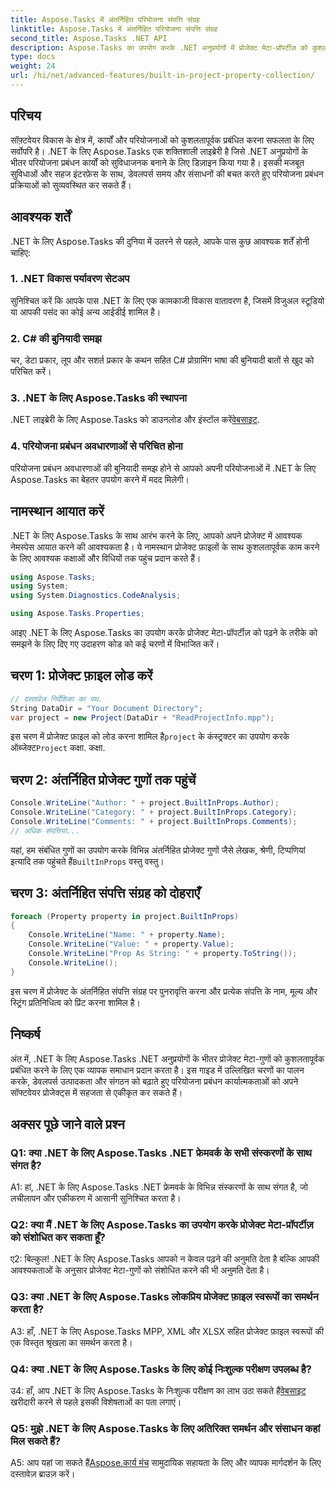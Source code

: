 ```yaml
---
title: Aspose.Tasks में अंतर्निहित परियोजना संपत्ति संग्रह
linktitle: Aspose.Tasks में अंतर्निहित परियोजना संपत्ति संग्रह
second_title: Aspose.Tasks .NET API
description: Aspose.Tasks का उपयोग करके .NET अनुप्रयोगों में प्रोजेक्ट मेटा-प्रॉपर्टीज़ को कुशलतापूर्वक प्रबंधित करना सीखें। आसानी से गुणों को पढ़ें, संशोधित करें और पुनरावृत्त करें।
type: docs
weight: 24
url: /hi/net/advanced-features/built-in-project-property-collection/
---
```

## परिचय

सॉफ़्टवेयर विकास के क्षेत्र में, कार्यों और परियोजनाओं को कुशलतापूर्वक प्रबंधित करना सफलता के लिए सर्वोपरि है। .NET के लिए Aspose.Tasks एक शक्तिशाली लाइब्रेरी है जिसे .NET अनुप्रयोगों के भीतर परियोजना प्रबंधन कार्यों को सुविधाजनक बनाने के लिए डिज़ाइन किया गया है। इसकी मजबूत सुविधाओं और सहज इंटरफ़ेस के साथ, डेवलपर्स समय और संसाधनों की बचत करते हुए परियोजना प्रबंधन प्रक्रियाओं को सुव्यवस्थित कर सकते हैं।

## आवश्यक शर्तें

.NET के लिए Aspose.Tasks की दुनिया में उतरने से पहले, आपके पास कुछ आवश्यक शर्तें होनी चाहिए:

### 1. .NET विकास पर्यावरण सेटअप

सुनिश्चित करें कि आपके पास .NET के लिए एक कामकाजी विकास वातावरण है, जिसमें विजुअल स्टूडियो या आपकी पसंद का कोई अन्य आईडीई शामिल है।

### 2. C# की बुनियादी समझ

चर, डेटा प्रकार, लूप और सशर्त प्रकार के कथन सहित C# प्रोग्रामिंग भाषा की बुनियादी बातों से खुद को परिचित करें।

### 3. .NET के लिए Aspose.Tasks की स्थापना

.NET लाइब्रेरी के लिए Aspose.Tasks को डाउनलोड और इंस्टॉल करें[वेबसाइट](https://releases.aspose.com/tasks/net/).

### 4. परियोजना प्रबंधन अवधारणाओं से परिचित होना

परियोजना प्रबंधन अवधारणाओं की बुनियादी समझ होने से आपको अपनी परियोजनाओं में .NET के लिए Aspose.Tasks का बेहतर उपयोग करने में मदद मिलेगी।

## नामस्थान आयात करें

.NET के लिए Aspose.Tasks के साथ आरंभ करने के लिए, आपको अपने प्रोजेक्ट में आवश्यक नेमस्पेस आयात करने की आवश्यकता है। ये नामस्थान प्रोजेक्ट फ़ाइलों के साथ कुशलतापूर्वक काम करने के लिए आवश्यक कक्षाओं और विधियों तक पहुंच प्रदान करते हैं।

```csharp
using Aspose.Tasks;
using System;
using System.Diagnostics.CodeAnalysis;

using Aspose.Tasks.Properties;

```

आइए .NET के लिए Aspose.Tasks का उपयोग करके प्रोजेक्ट मेटा-प्रॉपर्टीज़ को पढ़ने के तरीके को समझने के लिए दिए गए उदाहरण कोड को कई चरणों में विभाजित करें।

## चरण 1: प्रोजेक्ट फ़ाइल लोड करें

```csharp
// दस्तावेज़ निर्देशिका का पथ.
String DataDir = "Your Document Directory";
var project = new Project(DataDir + "ReadProjectInfo.mpp");
```

 इस चरण में प्रोजेक्ट फ़ाइल को लोड करना शामिल है`project` के कंस्ट्रक्टर का उपयोग करके ऑब्जेक्ट`Project` कक्षा. कक्षा.

## चरण 2: अंतर्निहित प्रोजेक्ट गुणों तक पहुंचें

```csharp
Console.WriteLine("Author: " + project.BuiltInProps.Author);
Console.WriteLine("Category: " + project.BuiltInProps.Category);
Console.WriteLine("Comments: " + project.BuiltInProps.Comments);
// अधिक संपत्तियां...
```

 यहां, हम संबंधित गुणों का उपयोग करके विभिन्न अंतर्निहित प्रोजेक्ट गुणों जैसे लेखक, श्रेणी, टिप्पणियां इत्यादि तक पहुंचते हैं`BuiltInProps` वस्तु वस्तु।

## चरण 3: अंतर्निहित संपत्ति संग्रह को दोहराएँ

```csharp
foreach (Property property in project.BuiltInProps)
{
    Console.WriteLine("Name: " + property.Name);
    Console.WriteLine("Value: " + property.Value);
    Console.WriteLine("Prop As String: " + property.ToString());
    Console.WriteLine();
}
```

इस चरण में प्रोजेक्ट के अंतर्निहित संपत्ति संग्रह पर पुनरावृत्ति करना और प्रत्येक संपत्ति के नाम, मूल्य और स्ट्रिंग प्रतिनिधित्व को प्रिंट करना शामिल है।

## निष्कर्ष

अंत में, .NET के लिए Aspose.Tasks .NET अनुप्रयोगों के भीतर प्रोजेक्ट मेटा-गुणों को कुशलतापूर्वक प्रबंधित करने के लिए एक व्यापक समाधान प्रदान करता है। इस गाइड में उल्लिखित चरणों का पालन करके, डेवलपर्स उत्पादकता और संगठन को बढ़ाते हुए परियोजना प्रबंधन कार्यात्मकताओं को अपने सॉफ्टवेयर प्रोजेक्ट्स में सहजता से एकीकृत कर सकते हैं।

## अक्सर पूछे जाने वाले प्रश्न

### Q1: क्या .NET के लिए Aspose.Tasks .NET फ्रेमवर्क के सभी संस्करणों के साथ संगत है?

A1: हां, .NET के लिए Aspose.Tasks .NET फ्रेमवर्क के विभिन्न संस्करणों के साथ संगत है, जो लचीलापन और एकीकरण में आसानी सुनिश्चित करता है।

### Q2: क्या मैं .NET के लिए Aspose.Tasks का उपयोग करके प्रोजेक्ट मेटा-प्रॉपर्टीज़ को संशोधित कर सकता हूँ?

ए2: बिल्कुल! .NET के लिए Aspose.Tasks आपको न केवल पढ़ने की अनुमति देता है बल्कि आपकी आवश्यकताओं के अनुसार प्रोजेक्ट मेटा-गुणों को संशोधित करने की भी अनुमति देता है।

### Q3: क्या .NET के लिए Aspose.Tasks लोकप्रिय प्रोजेक्ट फ़ाइल स्वरूपों का समर्थन करता है?

A3: हाँ, .NET के लिए Aspose.Tasks MPP, XML और XLSX सहित प्रोजेक्ट फ़ाइल स्वरूपों की एक विस्तृत श्रृंखला का समर्थन करता है।

### Q4: क्या .NET के लिए Aspose.Tasks के लिए कोई निःशुल्क परीक्षण उपलब्ध है?

 उ4: हाँ, आप .NET के लिए Aspose.Tasks के निःशुल्क परीक्षण का लाभ उठा सकते हैं[वेबसाइट](https://releases.aspose.com/tasks/net/) खरीदारी करने से पहले इसकी विशेषताओं का पता लगाएं।

### Q5: मुझे .NET के लिए Aspose.Tasks के लिए अतिरिक्त समर्थन और संसाधन कहां मिल सकते हैं?

 A5: आप यहां जा सकते हैं[Aspose.कार्य मंच](https://forum.aspose.com/c/tasks/15) सामुदायिक सहायता के लिए और व्यापक मार्गदर्शन के लिए दस्तावेज़ ब्राउज़ करें।